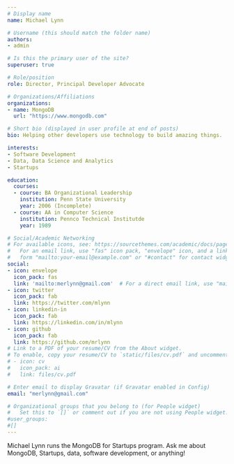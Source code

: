 ```yaml
---
# Display name
name: Michael Lynn

# Username (this should match the folder name)
authors:
- admin

# Is this the primary user of the site?
superuser: true

# Role/position
role: Director, Principal Developer Advocate

# Organizations/Affiliations
organizations:
- name: MongoDB
  url: "https://www.mongodb.com"

# Short bio (displayed in user profile at end of posts)
bio: Helping other developers use technology to build amazing things.

interests:
- Software Development
- Data, Data Science and Analytics
- Startups

education:
  courses:
  - course: BA Organizational Leadership
    institution: Penn State University
    year: 2006 (Incomplete)
  - course: AA in Computer Science
    institution: Pennco Technical Institutde
    year: 1989

# Social/Academic Networking
# For available icons, see: https://sourcethemes.com/academic/docs/page-builder/#icons
#   For an email link, use "fas" icon pack, "envelope" icon, and a link in the
#   form "mailto:your-email@example.com" or "#contact" for contact widget.
social:
- icon: envelope
  icon_pack: fas
  link: 'mailto:merlynn@gmail.com'  # For a direct email link, use "mailto:test@example.org".
- icon: twitter
  icon_pack: fab
  link: https://twitter.com/mlynn
- icon: linkedin-in
  icon_pack: fab
  link: https://linkedin.com/in/mlynn
- icon: github
  icon_pack: fab
  link: https://github.com/mrlynn
# Link to a PDF of your resume/CV from the About widget.
# To enable, copy your resume/CV to `static/files/cv.pdf` and uncomment the lines below.
# - icon: cv
#   icon_pack: ai
#   link: files/cv.pdf

# Enter email to display Gravatar (if Gravatar enabled in Config)
email: "merlynn@gmail.com"

# Organizational groups that you belong to (for People widget)
#   Set this to `[]` or comment out if you are not using People widget.
#user_groups:
#[]
---
```


Michael Lynn runs the MongoDB for Startups program. Ask me about MongoDB, Startups, data, software development, or anything!

